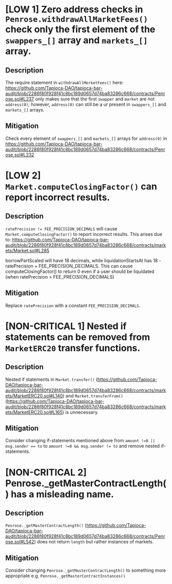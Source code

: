 # [LOW 1] Zero address checks in `Penrose.withdrawAllMarketFees()` check only the first element of the `swappers_[]` array and `markets_[]` array.

## Description
The require statement in `withdrawAllMerketFees()` here: 
https://github.com/Tapioca-DAO/tapioca-bar-audit/blob/2286f80f928f41c8bc189d0657d74ba83286c668/contracts/Penrose.sol#L237
only makes sure that the first `swapper` and `market` are not `address(0)`; however, `address(0)` can still be a ur present in `swappers_[]` and `markets_[]` arrays.

## Mitigation
Check every element of `swappers_[]` and `markets_[]` arrays for `address(0)` in 
https://github.com/Tapioca-DAO/tapioca-bar-audit/blob/2286f80f928f41c8bc189d0657d74ba83286c668/contracts/Penrose.sol#L232

# [LOW 2] `Market.computeClosingFactor()` can report incorrect results.

## Description
`ratePrecision != FEE_PRECISION_DECIMALS` will cause `Market.computeClosingFactor()` to report incorrect results. This arises due to:
https://github.com/Tapioca-DAO/tapioca-bar-audit/blob/2286f80f928f41c8bc189d0657d74ba83286c668/contracts/markets/Market.sol#L285

borrowPartScaled will have 18 decimals, while liquidationStartsAt has 18 - ratePrecision + FEE_PRECISION_DECIMALS. This can cause computeClosingFactor() to return 0 even if a user should be liquidated (when ratePrecision > FEE_PRECISION_DECIMALS)

## Mitigation
Replace `ratePrecision` with a constant `FEE_PRECISION_DECIMALS`.

# [NON-CRITICAL 1] Nested if statements can be removed from `MarketERC20` transfer functions. 
## Description
Nested if statements in `Market.transfer()` (https://github.com/Tapioca-DAO/tapioca-bar-audit/blob/2286f80f928f41c8bc189d0657d74ba83286c668/contracts/markets/MarketERC20.sol#L140) and `Market.transferFrom()` (https://github.com/Tapioca-DAO/tapioca-bar-audit/blob/2286f80f928f41c8bc189d0657d74ba83286c668/contracts/markets/MarketERC20.sol#L165) is unnecessary.

## Mitigation
Consider changing if-statements mentioned above from `amount !=0 || msg.sender == to` to `amount !=0 && msg.sender != to` and remove nested if-statements.

# [NON-CRITICAL 2] Penrose._getMasterContractLength() has a misleading name.
## Description
`Penrose._getMasterContractLength()` (https://github.com/Tapioca-DAO/tapioca-bar-audit/blob/2286f80f928f41c8bc189d0657d74ba83286c668/contracts/Penrose.sol#L542) does not return `length` but rather instances of markets.

## Mitigation
Consider changing `Penrose._getMasterContractLength()` to something more appropriate e.g. `Penrose._getMasterContractInstances()` 